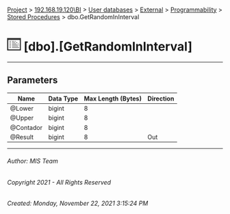 #### 

[Project](../../../../../index.md) > [192.168.19.120\\BI](../../../../index.md) > [User databases](../../../index.md) > [External](../../index.md) > [Programmability](../index.md) > [Stored Procedures](Stored_Procedures.md) > dbo.GetRandomInInterval

# ![Stored Procedures](../../../../../Images/StoredProcedure32.png) [dbo].[GetRandomInInterval]

---

## <a name="#parameters"></a>Parameters

| Name | Data Type | Max Length (Bytes) | Direction |
|---|---|---|---|
| @Lower | bigint | 8 |  |
| @Upper | bigint | 8 |  |
| @Contador | bigint | 8 |  |
| @Result | bigint | 8 | Out |


---

###### Author:  MIS Team

###### Copyright 2021 - All Rights Reserved

###### Created: Monday, November 22, 2021 3:15:24 PM

